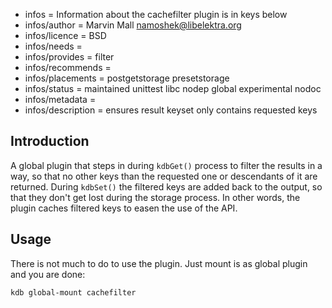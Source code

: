 - infos = Information about the cachefilter plugin is in keys below
- infos/author = Marvin Mall <namoshek@libelektra.org>
- infos/licence = BSD
- infos/needs =
- infos/provides = filter
- infos/recommends =
- infos/placements = postgetstorage presetstorage
- infos/status = maintained unittest libc nodep global experimental nodoc
- infos/metadata =
- infos/description = ensures result keyset only contains requested keys

## Introduction ##

A global plugin that steps in during `kdbGet()` process to filter the results in a way, so that no other keys than the requested one or descendants of it are returned. During `kdbSet()` the filtered keys are added back to the output, so that they don't get lost during the storage process. In other words, the plugin caches filtered keys to easen the use of the API.

## Usage ##

There is not much to do to use the plugin. Just mount is as global plugin and you are done:
    
    kdb global-mount cachefilter
